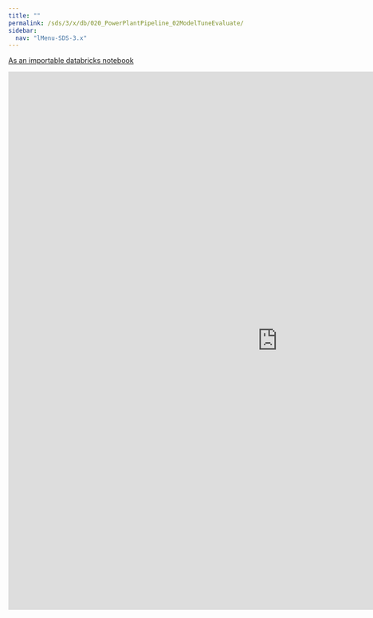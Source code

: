 ```yaml
---
title: ""
permalink: /sds/3/x/db/020_PowerPlantPipeline_02ModelTuneEvaluate/
sidebar:
  nav: "lMenu-SDS-3.x"
---
```


[As an importable databricks notebook](https://lamastex.github.io/scalable-data-science/sds/3/x/db/020_PowerPlantPipeline_02ModelTuneEvaluate.html)

<iframe src="https://lamastex.github.io/scalable-data-science/sds/3/x/db/020_PowerPlantPipeline_02ModelTuneEvaluate.html" width="1080" height="1080" frameborder="0"></iframe>
